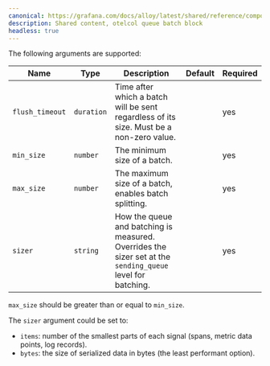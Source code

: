 ```yaml
---
canonical: https://grafana.com/docs/alloy/latest/shared/reference/components/otelcol-queue-batch-block/
description: Shared content, otelcol queue batch block
headless: true
---
```


The following arguments are supported:

| Name            | Type        | Description                                                                                                | Default      | Required |
| --------------- | ----------- | ---------------------------------------------------------------------------------------------------------- | ------------ | -------- |
| `flush_timeout` | `duration`  | Time after which a batch will be sent regardless of its size. Must be a non-zero value.                    |              | yes      |
| `min_size`      | `number`    | The minimum size of a batch.                                                                               |              | yes      |
| `max_size`      | `number`    | The maximum size of a batch, enables batch splitting.                                                      |              | yes      |
| `sizer`         | `string`    | How the queue and batching is measured. Overrides the sizer set at the `sending_queue` level for batching. |              | yes      |

`max_size` should be greater than or equal to `min_size`.

The `sizer` argument could be set to:

* `items`: number of the smallest parts of each signal (spans, metric data points, log records).
* `bytes`: the size of serialized data in bytes (the least performant option).
